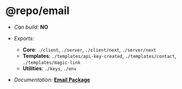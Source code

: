 # @repo/email

- _Can build:_ **NO**

- _Exports:_
  - **Core**: `./client`, `./server`, `./client/next`, `./server/next`
  - **Templates**: `./templates/api-key-created`, `./templates/contact`,
    `./templates/magic-link`
  - **Utilities**: `./keys`, `./env`

- _Documentation:_ **[Email Package](../../apps/docs/packages/email.mdx)**
